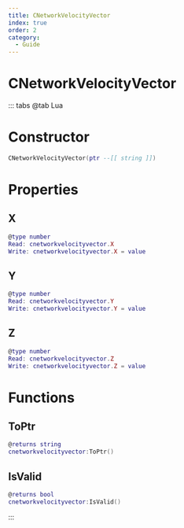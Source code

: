 ```yaml
---
title: CNetworkVelocityVector
index: true
order: 2
category:
  - Guide
---
```


# CNetworkVelocityVector

::: tabs
@tab Lua
# Constructor
```lua
CNetworkVelocityVector(ptr --[[ string ]])
```
# Properties
## X 
```lua
@type number
Read: cnetworkvelocityvector.X
Write: cnetworkvelocityvector.X = value
```
## Y 
```lua
@type number
Read: cnetworkvelocityvector.Y
Write: cnetworkvelocityvector.Y = value
```
## Z 
```lua
@type number
Read: cnetworkvelocityvector.Z
Write: cnetworkvelocityvector.Z = value
```
# Functions
## ToPtr
```lua
@returns string
cnetworkvelocityvector:ToPtr()
```
## IsValid
```lua
@returns bool
cnetworkvelocityvector:IsValid()
```

:::